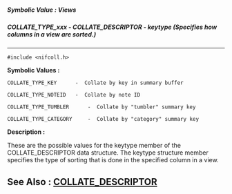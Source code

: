 ##### Symbolic Value : Views
##### COLLATE_TYPE_xxx - COLLATE_DESCRIPTOR - keytype (Specifies how columns in a view are sorted.)
---
```
#include <nifcoll.h>
```

**Symbolic Values :**

	COLLATE_TYPE_KEY	  -  Collate by key in summary buffer

	COLLATE_TYPE_NOTEID	  -  Collate by note ID

	COLLATE_TYPE_TUMBLER	  -  Collate by "tumbler" summary key

	COLLATE_TYPE_CATEGORY	  -  Collate by "category" summary key


**Description :**

These are the possible values for the  keytype member of the COLLATE_DESCRIPTOR data structure.  The keytype structure member specifies the type of sorting that is done in the specified column in a view.


**See Also :**
[COLLATE_DESCRIPTOR](/domino-c-api-docs/reference/Data/COLLATE_DESCRIPTOR)
---
